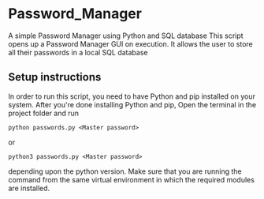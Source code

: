 # Password_Manager
A simple Password Manager using Python and SQL database 
This script opens up a Password Manager GUI on execution. It allows the user to store all their passwords in a local SQL database

## Setup instructions
In order to run this script, you need to have Python and pip installed on your system. 
After you're done installing Python and pip, Open the terminal in the project folder and run
```
python passwords.py <Master password>
```
or
```
python3 passwords.py <Master password>
```
depending upon the python version. Make sure that you are running the command from the same virtual environment in which the required modules are installed.



